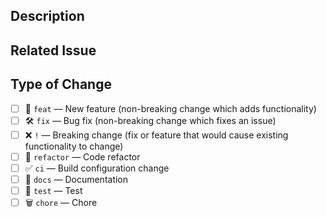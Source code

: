 <!--
  Thanks for contributing!

  Provide a description of your changes below and a general summary in the
  title.

  Please look at the following checklist to ensure that your PR can be accepted
  quickly:
-->

## Description

<!--- Describe your changes in detail -->

## Related Issue

<!--- Link the relevant issue here -->

## Type of Change

<!--- Put an `x` in all the boxes that apply: -->

- [ ] 🚀 `feat` — New feature (non-breaking change which adds functionality)
- [ ] 🛠️ `fix` — Bug fix (non-breaking change which fixes an issue)
- [ ] ❌ `!` — Breaking change (fix or feature that would cause existing functionality to change)
- [ ] 🧹 `refactor` — Code refactor
- [ ] ✅ `ci` — Build configuration change
- [ ] 📝 `docs` — Documentation
- [ ] 🧪 `test` — Test
- [ ] 🗑️ `chore` — Chore
